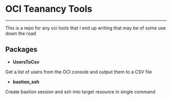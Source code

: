 # OCI Teanancy Tools

---

This is a repo for any oci tools that I end up writing that may be of some use down the road

## Packages

- __UsersToCsv__

Get a list of users from the OCI console and output them to a CSV file

- __bastion_ssh__

Create bastion session and ssh into target resource in single command
